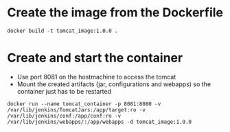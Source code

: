 # Create the image from the Dockerfile
```
docker build -t tomcat_image:1.0.0 .
```
# Create and start the container 
- Use port 8081 on the hostmachine to access the tomcat
- Mount the created artifacts (jar, configurations and webapps) so the container just has to be restarted
```
docker run --name tomcat_container -p 8081:8080 -v /var/lib/jenkins/TomcatJars:/app/target:ro -v /var/lib/jenkins/conf:/app/conf:ro -v /var/lib/jenkins/webapps/:/app/webapps -d tomcat_image:1.0.0
```